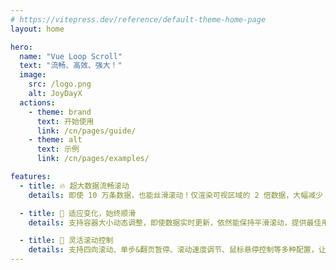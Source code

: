 ```yaml
---
# https://vitepress.dev/reference/default-theme-home-page
layout: home

hero:
  name: "Vue Loop Scroll"
  text: "流畅、高效、强大！"
  image:
    src: /logo.png
    alt: JoyDayX
  actions:
    - theme: brand
      text: 开始使用
      link: /cn/pages/guide/
    - theme: alt
      text: 示例
      link: /cn/pages/examples/

features:
  - title: 🔥 超大数据流畅滚动
    details: 即使 10 万条数据，也能丝滑滚动！仅渲染可视区域的 2 倍数据，大幅减少 DOM 负担，让滚动更流畅。

  - title: 🌟 适应变化，始终顺滑
    details: 支持容器大小动态调整，即使数据实时更新，依然能保持平滑滚动，提供最佳用户体验。

  - title: 🔧 灵活滚动控制
    details: 支持四向滚动、单步&翻页暂停、滚动速度调节、鼠标悬停控制等多种配置，让滚动更符合需求。
---
```

